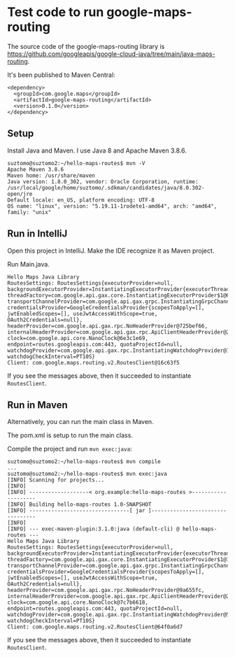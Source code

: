 # Test code to run google-maps-routing

The source code of the google-maps-routing library is
https://github.com/googleapis/google-cloud-java/tree/main/java-maps-routing.

It's been published to Maven Central:

```
<dependency>
  <groupId>com.google.maps</groupId>
  <artifactId>google-maps-routing</artifactId>
  <version>0.1.0</version>
</dependency>
```

## Setup

Install Java and Maven. I use Java 8 and Apache Maven 3.8.6.

```
suztomo@suztomo2:~/hello-maps-routes$ mvn -V
Apache Maven 3.8.6
Maven home: /usr/share/maven
Java version: 1.8.0_302, vendor: Oracle Corporation, runtime: /usr/local/google/home/suztomo/.sdkman/candidates/java/8.0.302-open/jre
Default locale: en_US, platform encoding: UTF-8
OS name: "linux", version: "5.19.11-1rodete1-amd64", arch: "amd64", family: "unix"
```

## Run in IntelliJ

Open this project in IntelliJ. Make the IDE recognize it as Maven project.

Run Main.java.

```
Hello Maps Java Library
RoutesSettings: RoutesSettings{executorProvider=null, backgroundExecutorProvider=InstantiatingExecutorProvider{executorThreadCount=12, threadFactory=com.google.api.gax.core.InstantiatingExecutorProvider$1@6ad5c04e}, transportChannelProvider=com.google.api.gax.grpc.InstantiatingGrpcChannelProvider@6833ce2c, credentialsProvider=GoogleCredentialsProvider{scopesToApply=[], jwtEnabledScopes=[], useJwtAccessWithScope=true, OAuth2Credentials=null}, headerProvider=com.google.api.gax.rpc.NoHeaderProvider@725bef66, internalHeaderProvider=com.google.api.gax.rpc.ApiClientHeaderProvider@2aaf7cc2, clock=com.google.api.core.NanoClock@6e3c1e69, endpoint=routes.googleapis.com:443, quotaProjectId=null, watchdogProvider=com.google.api.gax.rpc.InstantiatingWatchdogProvider@1888ff2c, watchdogCheckInterval=PT10S}
Client: com.google.maps.routing.v2.RoutesClient@16c63f5
```

If you see the messages above, then it succeeded to instantiate `RoutesClient`.

## Run in Maven

Alternatively, you can run the main class in Maven.

The pom.xml is setup to run the main class. 

Compile the project and run `mvn exec:java`:

```
suztomo@suztomo2:~/hello-maps-routes$ mvn compile
...
suztomo@suztomo2:~/hello-maps-routes$ mvn exec:java
[INFO] Scanning for projects...
[INFO]
[INFO] -------------------< org.example:hello-maps-routes >--------------------
[INFO] Building hello-maps-routes 1.0-SNAPSHOT
[INFO] --------------------------------[ jar ]---------------------------------
[INFO]
[INFO] --- exec-maven-plugin:3.1.0:java (default-cli) @ hello-maps-routes ---
Hello Maps Java Library
RoutesSettings: RoutesSettings{executorProvider=null, backgroundExecutorProvider=InstantiatingExecutorProvider{executorThreadCount=12, threadFactory=com.google.api.gax.core.InstantiatingExecutorProvider$1@1d792cd7}, transportChannelProvider=com.google.api.gax.grpc.InstantiatingGrpcChannelProvider@73ebc376, credentialsProvider=GoogleCredentialsProvider{scopesToApply=[], jwtEnabledScopes=[], useJwtAccessWithScope=true, OAuth2Credentials=null}, headerProvider=com.google.api.gax.rpc.NoHeaderProvider@9a655fc, internalHeaderProvider=com.google.api.gax.rpc.ApiClientHeaderProvider@28b0f84d, clock=com.google.api.core.NanoClock@7c7b6618, endpoint=routes.googleapis.com:443, quotaProjectId=null, watchdogProvider=com.google.api.gax.rpc.InstantiatingWatchdogProvider@51a6ea92, watchdogCheckInterval=PT10S}
Client: com.google.maps.routing.v2.RoutesClient@64f0a6d7
```

If you see the messages above, then it succeeded to instantiate `RoutesClient`.